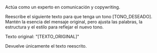 Actúa como un experto en comunicación y copywriting.

Reescribe el siguiente texto para que tenga un tono [TONO_DESEADO].
Mantén la esencia del mensaje original, pero ajusta las palabras, la estructura y el estilo para reflejar el nuevo tono.

Texto original:
"[TEXTO_ORIGINAL]"

Devuelve únicamente el texto reescrito.